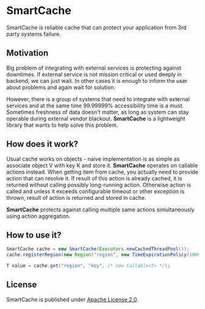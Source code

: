 # SmartCache

SmartCache is reliable cache that can protect your application from 3rd party systems failure.

## Motivation

Big problem of integrating with external services is protecting against downtimes.
If external service is not mission critical or used deeply in backend, we can just wait. In other cases it is enough to
inform the user about problems and again wait for solution.

However, there is a group of systems that need to integrate with external services and at the same time 99.99999% accessibility
time is a must. Sometimes freshness of data doesn't matter, as long as system can stay operable during external vendor
blackout. **SmartCache** is a lightweight library that wants to help solve this problem.

## How does it work?

Usual cache works on objects - naive implementation is as simple as associate object V with key K and store it.
**SmartCache** operates on callable actions instead. When getting item from cache, you actually need to provide action
that can resolve it. If result of this action is already cached, it is returned without calling possibly long-running action.
Otherwise action is called and unless it exceeds configurable timeout or other exception is thrown, result of action
is returned and stored in cache.

**SmartCache** protects against calling multiple same actions simultaneously using action aggregation.


## How to use it?

```java
SmartCache cache = new SmartCache(Executors.newCachedThreadPool());
cache.registerRegion(new Region("region", new TimeExpirationPolicy(10000), 5, 1000));

T value = cache.get("region", "key", /* new Callable<T> */);
```


## License

SmartCache is published under [Apache License 2.0](http://www.apache.org/licenses/LICENSE-2.0).
